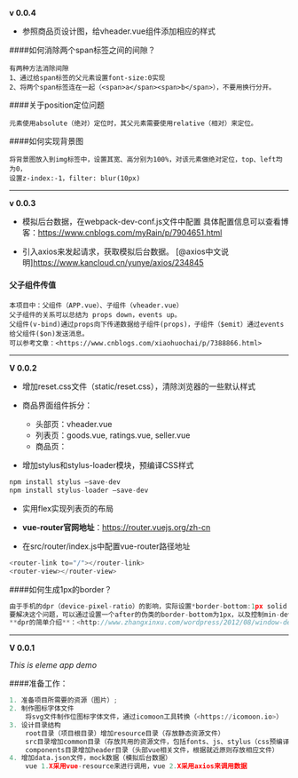 **v 0.0.4**

* 参照商品页设计图，给vheader.vue组件添加相应的样式

####如何消除两个span标签之间的间隙？
```
有两种方法消除间隙
1、通过给span标签的父元素设置font-size:0实现
2、将两个span标签连在一起（<span>a</span><span>b</span>），不要用换行分开。
```

####关于position定位问题
```
元素使用absolute（绝对）定位时，其父元素需要使用relative（相对）来定位。
```

####如何实现背景图
```
将背景图放入到img标签中，设置其宽、高分别为100%，对该元素做绝对定位，top、left均为0，
设置z-index:-1，filter: blur(10px)
```

---

**v 0.0.3**

* 模拟后台数据，在webpack-dev-conf.js文件中配置
具体配置信息可以查看博客：<https://www.cnblogs.com/myRain/p/7904651.html>

* 引入axios来发起请求，获取模拟后台数据。
[@axios中文说明]<https://www.kancloud.cn/yunye/axios/234845>

#### 父子组件传值
```
本项目中：父组件（APP.vue）、子组件（vheader.vue）
父子组件的关系可以总结为 props down，events up。
父组件(v-bind)通过props向下传递数据给子组件(props)，子组件（$emit）通过events给父组件($on)发送消息。
可以参考文章：<https://www.cnblogs.com/xiaohuochai/p/7388866.html>
```

---

**V 0.0.2**

* 增加reset.css文件（static/reset.css），清除浏览器的一些默认样式

* 商品界面组件拆分：
    * 头部页：vheader.vue
    * 列表页：goods.vue, ratings.vue, seller.vue
	* 商品页：

* 增加stylus和stylus-loader模块，预编译CSS样式

```python
npm install stylus –save-dev 
npm install stylus-loader –save-dev
```

* 实用flex实现列表页的布局

* **vue-router官网地址**：<https://router.vuejs.org/zh-cn>

* 在src/router/index.js中配置vue-router路径地址

```javascript
<router-link to="/"></router-link>
<router-view></router-view>
```

####如何生成1px的border？

```javascript
由于手机的dpr（device-pixel-ratio）的影响，实际设置*border-bottom:1px solid black*的值，在手机上则会显示为2px。
要解决这个问题，可以通过设置一个after的伪类的border-bottom为1px，以及控制min-device-pixel-ratio的Y轴缩放来实现实际设备border的1px功能。
**dpr的简单介绍**：<http://www.zhangxinxu.com/wordpress/2012/08/window-devicepixelratio/>
```

---

**V 0.0.1**

*This is eleme app demo*  

####准备工作：

```python
1. 准备项目所需要的资源（图片）;  
2. 制作图标字体文件  
    将svg文件制作位图标字体文件，通过icomoon工具转换（<https://icomoon.io>）
3. 设计目录结构  
    root目录（项目根目录）增加resource目录（存放静态资源文件）  
    src目录增加common目录（存放共用的资源文件，包括fonts、js、stylus（css预编译文件））  
    components目录增加header目录（头部vue相关文件，根据就近原则存放相应文件）
4. 增加data.json文件，mock数据（模拟后台数据）  
    vue 1.X采用vue-resource来进行调用，vue 2.X采用axios来调用数据
```

